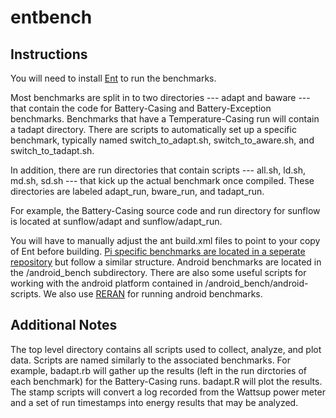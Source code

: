 # entbench

Instructions
------------
You will need to install [Ent](https://github.com/anthonycanino1/ent) to run the benchmarks. 

Most benchmarks are split in to two directories --- adapt and baware --- that contain the code for Battery-Casing and Battery-Exception benchmarks. Benchmarks that have a Temperature-Casing run will contain a tadapt directory. There are scripts to automatically set up a specific benchmark, typically named switch_to_adapt.sh, switch_to_aware.sh, and switch_to_tadapt.sh.

In addition, there are run directories that contain scripts --- all.sh, ld.sh, md.sh, sd.sh --- that kick up the actual benchmark once compiled. These directories are labeled adapt_run, bware_run, and tadapt_run.

For example, the Battery-Casing source code and run directory for sunflow is located at sunflow/adapt and sunflow/adapt_run. 

You will have to manually adjust the ant build.xml files to point to your copy of Ent before building. [Pi specific benchmarks are located in a seperate repository](https://github.com/pl-ent-lang/entbench-pi) but follow a similar structure. Android benchmarks are located in the /android_bench subdirectory. There are also some useful scripts for working with the android platform contained in /android_bench/android-scripts. We also use [RERAN](https://github.com/lorenzogomez/RERAN) for running android benchmarks.

Additional Notes
----------------
The top level directory contains all scripts used to collect, analyze, and plot data. Scripts are named similarly to the associated benchmarks. For example, badapt.rb will gather up the results (left in the run dirctories of each benchmark) for the Battery-Casing runs. badapt.R will plot the results. The stamp scripts will convert a log recorded from the Wattsup power meter and a set of run timestamps into energy results that may be analyzed.


